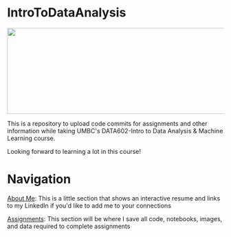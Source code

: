 # IntroToDataAnalysis
<div class="container" align="center">
<img src="https://github.com/Lwhieldon/IntroToDataAnalysis/blob/master/Images/Tableau-Performance-Optimization-content-banner.png" width = "1000" height="200">
</div>

This is a repository to upload code commits for assignments and other information while taking UMBC's DATA602-Intro to Data Analysis & Machine Learning course.

Looking forward to learning a lot in this course!
# Navigation

<a href=https://github.com/Lwhieldon/IntroToDataAnalysis/tree/master/About%20Me>About Me</a>: This is a little section that shows an interactive resume and links to my LinkedIn if you'd like to add me to your connections

<a href=https://github.com/Lwhieldon/IntroToDataAnalysis/tree/master/Assignments>Assignments</a>: This section will be where I save all code, notebooks, images, and data required to complete assignments




